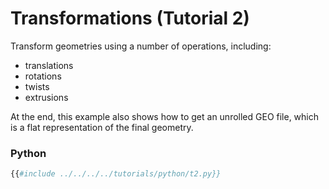 # Transformations (Tutorial 2)

Transform geometries using a number of operations, including:
- translations
- rotations
- twists
- extrusions

At the end, this example also shows how to get an unrolled GEO file, which is a
flat representation of the final geometry.

### Python
```python
{{#include ../../../../tutorials/python/t2.py}}
```

